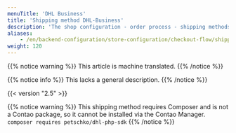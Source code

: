 ```yaml
---
menuTitle: 'DHL Business'
title: 'Shipping method DHL-Business'
description: 'The shop configuration - order process - shipping methods - DHL-Business.'
aliases:
    - /en/backend-configuration/store-configuration/checkout-flow/shipping-methods/shipping-method-dhl-business/
weight: 120
---
```


{{% notice warning %}}
This article is machine translated.
{{% /notice %}}

{{% notice info %}}
This lacks a general description.
{{% /notice %}}

{{< version "2.5" >}}

{{% notice warning %}}
This shipping method requires Composer and is not a Contao package, so it cannot be installed via the Contao Manager. `composer requires petschko/dhl-php-sdk`
{{% /notice %}}
